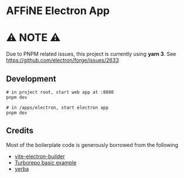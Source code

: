 # AFFiNE Electron App

# ⚠️ NOTE ⚠️

Due to PNPM related issues, this project is currently using **yarn 3**.
See https://github.com/electron/forge/issues/2633

## Development

```
# in project root, start web app at :8080
pnpm dev

# in /apps/electron, start electron app
pnpm dev
```

## Credits

Most of the boilerplate code is generously borrowed from the following

- [vite-electron-builder](https://github.com/cawa-93/vite-electron-builder)
- [Turborepo basic example](https://github.com/vercel/turborepo/tree/main/examples/basic)
- [yerba](https://github.com/t3dotgg/yerba)
